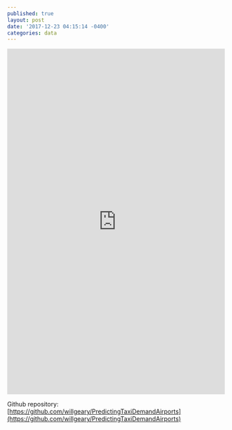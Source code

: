 ```yaml
---
published: true
layout: post
date: '2017-12-23 04:15:14 -0400'
categories: data
---
```

<iframe src="http://nbviewer.jupyter.org/github/willgeary/willgeary.github.io/blob/master/_posts/Capstone_Final_Report-Project_6.pdf" frameborder="0" width="100%" height="800" allowfullscreen="true" mozallowfullscreen="true" webkitallowfullscreen="true"></iframe>

Github repository: [https://github.com/willgeary/PredictingTaxiDemandAirports](https://github.com/willgeary/PredictingTaxiDemandAirports)